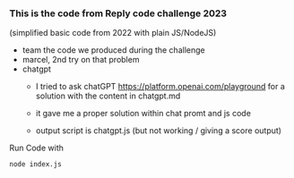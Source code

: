 ### This is the code from Reply code challenge 2023

(simplified basic code from 2022 with plain JS/NodeJS)

- team the code we produced during the challenge
- marcel, 2nd try on that problem
- chatgpt
  - I tried to ask chatGPT https://platform.openai.com/playground for a solution with the content in chatgpt.md

  - it gave me a proper solution within chat promt and js code
  - output script is chatgpt.js (but not working / giving a score output)



Run Code with

`node index.js`
